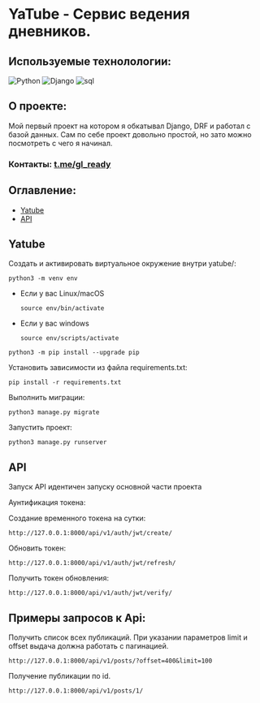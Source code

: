 # YaTube - Сервис ведения дневников.

## Используемые технолологии:

![Python](https://img.shields.io/badge/python-3670A0?style=for-the-badge&logo=python&logoColor=ffdd54)
![Django](https://img.shields.io/badge/Django-005571?style=for-the-badge&logo=Django)
![sql](https://img.shields.io/badge/sql-%2300f.svg?style=for-the-badge)


## О проекте:

Мой первый проект на котором я обкатывал Django, DRF и работал с базой данных. Сам по себе проект довольно простой, но зато можно посмотреть с чего я начинал.

### Контакты: [t.me/gl_ready](https://t.me/gl_ready/)

## Оглавление:

- [Yatube](#Yatube)
- [API](#API)


## Yatube

Cоздать и активировать виртуальное окружение внутри yatube/:

```
python3 -m venv env
```

* Если у вас Linux/macOS

    ```
    source env/bin/activate
    ```

* Если у вас windows

    ```
    source env/scripts/activate
    ```

```
python3 -m pip install --upgrade pip
```

Установить зависимости из файла requirements.txt:

```
pip install -r requirements.txt
```

Выполнить миграции:

```
python3 manage.py migrate
```

Запустить проект:

```
python3 manage.py runserver
```

## API

Запуск API идентичен запуску основной части проекта

Аунтификация токена:

Создание временного токена на сутки:

```
http://127.0.0.1:8000/api/v1/auth/jwt/create/
```

Обновить токен:

```
http://127.0.0.1:8000/api/v1/auth/jwt/refresh/
```

Получить токен обновления:

```
http://127.0.0.1:8000/api/v1/auth/jwt/verify/
```

## Примеры запросов к Api:

Получить список всех публикаций. При указании параметров limit и offset выдача должна работать с пагинацией.

```
http://127.0.0.1:8000/api/v1/posts/?offset=400&limit=100
```

Получение публикации по id.

```
http://127.0.0.1:8000/api/v1/posts/1/
```
